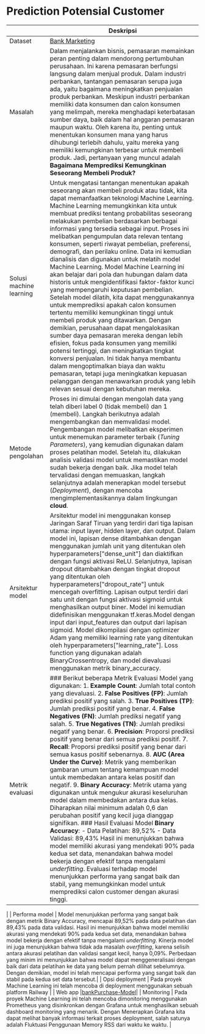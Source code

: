 # Prediction Potensial Customer

| | Deskripsi |
| ----------- | ----------- |
| Dataset | [Bank Marketing](https://www.kaggle.com/datasets/dhirajnirne/bank-marketing) |
| Masalah | Dalam menjalankan bisnis, pemasaran memainkan peran penting dalam mendorong pertumbuhan perusahaan. Ini karena pemasaran berfungsi langsung dalam menjual produk. Dalam industri perbankan, tantangan pemasaran serupa juga ada, yaitu bagaimana meningkatkan penjualan produk perbankan. Meskipun industri perbankan memiliki data konsumen dan calon konsumen yang melimpah, mereka menghadapi keterbatasan sumber daya, baik dalam hal anggaran pemasaran maupun waktu. Oleh karena itu, penting untuk menentukan konsumen mana yang harus dihubungi terlebih dahulu, yaitu mereka yang memiliki kemungkinan terbesar untuk membeli produk. Jadi, pertanyaan yang muncul adalah **Bagaimana Memprediksi Kemungkinan Seseorang Membeli Produk?**|
| Solusi machine learning | Untuk mengatasi tantangan menentukan apakah seseorang akan membeli produk atau tidak, kita dapat memanfaatkan teknologi Machine Learning. Machine Learning memungkinkan kita untuk membuat prediksi tentang probabilitas seseorang melakukan pembelian berdasarkan berbagai informasi yang tersedia sebagai input. Proses ini melibatkan pengumpulan data relevan tentang konsumen, seperti riwayat pembelian, preferensi, demografi, dan perilaku online. Data ini kemudian dianalisis dan digunakan untuk melatih model Machine Learning. Model Machine Learning ini akan belajar dari pola dan hubungan dalam data historis untuk mengidentifikasi faktor-faktor kunci yang mempengaruhi keputusan pembelian. Setelah model dilatih, kita dapat menggunakannya untuk memprediksi apakah calon konsumen tertentu memiliki kemungkinan tinggi untuk membeli produk yang ditawarkan. Dengan demikian, perusahaan dapat mengalokasikan sumber daya pemasaran mereka dengan lebih efisien, fokus pada konsumen yang memiliki potensi tertinggi, dan meningkatkan tingkat konversi penjualan. Ini tidak hanya membantu dalam mengoptimalkan biaya dan waktu pemasaran, tetapi juga meningkatkan kepuasan pelanggan dengan menawarkan produk yang lebih relevan sesuai dengan kebutuhan mereka.|
| Metode pengolahan | Proses ini dimulai dengan mengolah data yang telah diberi label 0 (tidak membeli) dan 1 (membeli). Langkah berikutnya adalah mengembangkan dan memvalidasi model. Pengembangan model melibatkan eksperimen untuk menemukan parameter terbaik (*Tuning Parameters*), yang kemudian digunakan dalam proses pelatihan model. Setelah itu, dilakukan analisis validasi model untuk memastikan model sudah bekerja dengan baik. Jika model telah tervalidasi dengan memuaskan, langkah selanjutnya adalah menerapkan model tersebut (*Deployment*), dengan mencoba mengimplementasikannya dalam lingkungan **cloud**.|
| Arsitektur model | Arsitektur model ini menggunakan konsep Jaringan Saraf Tiruan yang terdiri dari tiga lapisan utama: input layer, hidden layer, dan output. Dalam model ini, lapisan dense ditambahkan dengan menggunakan jumlah unit yang ditentukan oleh hyperparameters["dense_unit"] dan diaktifkan dengan fungsi aktivasi ReLU. Selanjutnya, lapisan dropout ditambahkan dengan tingkat dropout yang ditentukan oleh hyperparameters["dropout_rate"] untuk mencegah overfitting. Lapisan output terdiri dari satu unit dengan fungsi aktivasi sigmoid untuk menghasilkan output biner. Model ini kemudian didefinisikan menggunakan tf.keras.Model dengan input dari input_features dan output dari lapisan sigmoid. Model dikompilasi dengan optimizer Adam yang memiliki learning rate yang ditentukan oleh hyperparameters["learning_rate"]. Loss function yang digunakan adalah BinaryCrossentropy, dan model dievaluasi menggunakan metrik binary_accuracy. |
| Metrik evaluasi | ### Berikut beberapa Metrik Evaluasi Model yang digunakan: 1. **Example Count**: Jumlah total contoh yang dievaluasi. 2. **False Positives (FP)**: Jumlah prediksi positif yang salah. 3. **True Positives (TP)**: Jumlah prediksi positif yang benar. 4. **False Negatives (FN)**: Jumlah prediksi negatif yang salah. 5. **True Negatives (TN)**: Jumlah prediksi negatif yang benar. 6. **Precision**: Proporsi prediksi positif yang benar dari semua prediksi positif. 7. **Recall**: Proporsi prediksi positif yang benar dari semua kasus positif sebenarnya. 8. **AUC (Area Under the Curve)**: Metrik yang memberikan gambaran umum tentang kemampuan model untuk membedakan antara kelas positif dan negatif. 9. **Binary Accuracy**: Metrik utama yang digunakan untuk mengukur akurasi keseluruhan model dalam membedakan antara dua kelas. Diharapkan nilai minimum adalah 0,6 dan perubahan positif yang kecil juga dianggap signifikan. ### Hasil Evaluasi Model **Binary Accuracy**: - Data Pelatihan: 89,52% - Data Validasi: 89,43% Hasil ini menunjukkan bahwa model memiliki akurasi yang mendekati 90% pada kedua set data, menandakan bahwa model bekerja dengan efektif tanpa mengalami *underfitting*. Evaluasi terhadap model menunjukkan performa yang sangat baik dan stabil, yang memungkinkan model untuk memprediksi calon customer dengan akurasi tinggi.|
|
| Performa model | Model menunjukkan performa yang sangat baik dengan metrik Binary Accuracy, mencapai 89,52% pada data pelatihan dan 89,43% pada data validasi. Hasil ini menunjukkan bahwa model memiliki akurasi yang mendekati 90% pada kedua set data, menandakan bahwa model bekerja dengan efektif tanpa mengalami *underfitting*. Kinerja model ini juga menunjukkan bahwa tidak ada masalah *overfitting*, karena selisih antara akurasi pelatihan dan validasi sangat kecil, hanya 0,09%. Perbedaan yang minim ini menunjukkan bahwa model dapat menggeneralisasi dengan baik dari data pelatihan ke data yang belum pernah dilihat sebelumnya. Dengan demikian, model ini telah mencapai performa yang sangat baik dan stabil pada kedua set data tersebut.|
| Opsi deployment | Pada proyek Machine Learning ini telah mencoba di deployment menggunakan sebuah platform Railway |
| Web app |[bankPurchase-Model](https://bank-marketing-production.up.railway.app/v1/models/purchase-model/metadata)|
| Monitoring | Pada proyek Machine Learning ini telah mencoba dimonitoring menggunakan Prometheus yang disinkronkan dengan Grafana untuk menghasilkan sebuah dashboard monitoring yang menarik. Dengan Menerapkan Grafana kita dapat melihat banyak informasi terkait proses deployment, salah satunya adalah Fluktuasi Penggunaan Memory RSS dari waktu ke waktu. |